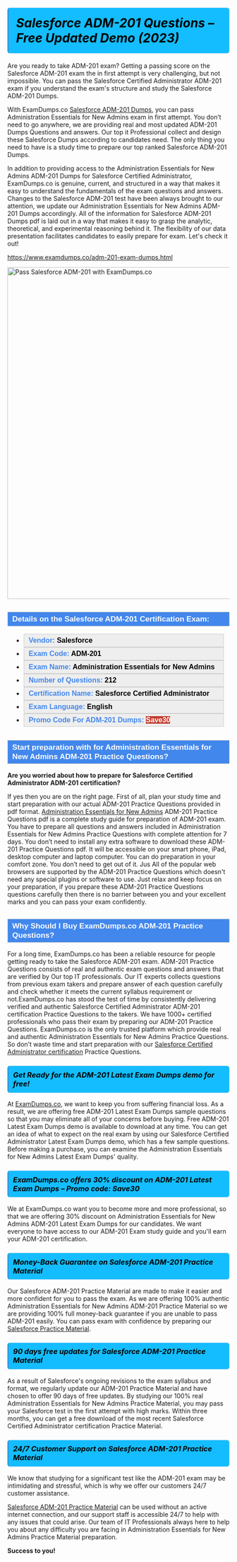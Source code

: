 <h1>                <strong><span style="display: block; color: #000000; background: #14BDFF; border: 0.5px solid #AED6F1; border-left: 3px solid #3498DB; padding: .6em; border-radius: 6px;">                     <em>Salesforce ADM-201 Questions – Free Updated Demo (2023)</em>                </span></strong>            </h1>                                    <p>Are you ready to take ADM-201 exam? Getting a passing score on the Salesforce ADM-201 exam the in first attempt is very challenging, but not impossible.             You can pass the Salesforce Certified Administrator ADM-201 exam if you understand the exam's structure and study the Salesforce ADM-201 <span class="exam_variation">Dumps</span>.</p>                        <p>With ExamDumps.co <a href="https://www.examdumps.co/adm-201-exam-dumps.html">Salesforce ADM-201 <span class="exam_variation">Dumps</span></a>, you can pass Administration Essentials for New Admins exam in first attempt. You don’t need to go anywhere,             we are providing real and most updated ADM-201 <span class="exam_variation">Dumps</span> Questions and answers. Our top it Professional collect and design these Salesforce <span class="exam_variation">Dumps</span> according             to candidates need. The only thing you need to have is a study time to prepare our top ranked Salesforce ADM-201 <span class="exam_variation">Dumps</span>.</p>                        <p>In addition to providing access to the Administration Essentials for New Admins ADM-201 <span class="exam_variation">Dumps</span> for Salesforce Certified Administrator, ExamDumps.co is genuine,             current, and structured in a way that makes it easy to understand the fundamentals of the exam questions and answers. Changes to the Salesforce ADM-201 test have             been always brought to our attention, we update our Administration Essentials for New Admins ADM-201 <span class="exam_variation">Dumps</span> accordingly. All of the information for             Salesforce ADM-201 <span class="exam_variation">Dumps</span> pdf is laid out in a way that makes it easy to grasp the analytic, theoretical, and experimental reasoning behind it.             The flexibility of our data presentation facilitates candidates to easily prepare for exam. Let's check it out!</p>                        <p><a href="https://www.examdumps.co/adm-201-exam-dumps.html">https://www.examdumps.co/adm-201-exam-dumps.html</a></p>                        <p><a href="https://www.examdumps.co/"><img src="https://www.examdumps.co//images/banners/big-sale-20-percent-discount-offer-examdumps.jpg" class="postImage" alt="Pass Salesforce ADM-201 with ExamDumps.co" width="750"></a></p>                                        <h2 style="background: #4287ec; border: 1px solid #cccccc; padding: 5px 10px;">                <span style="color: #ffffff;">                    <span style="font-size: 11pt;">                        <span style="line-height: normal;">                            <span style="font-family: Calibri,sans-serif;">                                <strong>                                    <span style="font-size: 13.0pt;">Details on the Salesforce ADM-201 Certification Exam:</span>                                </strong>                            </span>                        </span>                    </span>                </span>            </h2>                        <ul>                <li style="margin: 0cm 10pt;">                <div style="background: #eee; border: 1px solid #cccccc; padding: 5px 10px; text-align: justify;"><span style="font-size: 11pt;"><span style="line-height: normal;"><span style="tab-stops: list 36.0pt;"><span style="font-family: Calibri,sans-serif;"><strong><span style="font-size: 12.0pt;">                    <span style="color: #4287ec;">Vendor:</span> <span style="color: #000;">Salesforce</span>                    </span></strong></span></span></span></span></div>                </li>                <li style="margin: 0cm 10pt;">                <div style="background: #eee; border: 1px solid #cccccc; padding: 5px 10px; text-align: justify;"><span style="font-size: 11pt;"><span style="line-height: normal;"><span style="tab-stops: list 36.0pt;"><span style="font-family: Calibri,sans-serif;"><strong><span style="font-size: 12.0pt;">                    <span style="color: #4287ec;">Exam Code:</span> <span style="color: #000;">ADM-201</span>                    </span></strong></span></span></span></span></div>                </li>                <li style="margin: 0cm 10pt;">                <div style="background: #eee; border: 1px solid #cccccc; padding: 5px 10px; text-align: justify;"><span style="font-size: 11pt;"><span style="line-height: normal;"><span style="tab-stops: list 36.0pt;"><span style="font-family: Calibri,sans-serif;"><strong><span style="font-size: 12.0pt;">                    <span style="color: #4287ec;">Exam Name:</span> <span style="color: #000;">Administration Essentials for New Admins</span>                    </span></strong></span></span></span></span></div>                </li>                 <li style="margin: 0cm 10pt;">                <div style="background: #eee; border: 1px solid #cccccc; padding: 5px 10px;"><span style="font-size: 11pt;"><span style="line-height: normal;"><span style="tab-stops: list 36.0pt;"><span style="font-family: Calibri,sans-serif;"><strong><span style="font-size: 12.0pt;">                    <span style="color: #4287ec;">Number of Questions: </span><span style="color: #000;">212</span>                    </span></strong></span></span></span></span></div>                </li>                <li style="margin: 0cm 10pt;">                <div style="background: #eee; border: 1px solid #cccccc; padding: 5px 10px; text-align: justify;"><span style="font-size: 11pt;"><span style="line-height: normal;"><span style="tab-stops: list 36.0pt;"><span style="font-family: Calibri,sans-serif;"><strong><span style="font-size: 12.0pt;">                    <span style="color: #4287ec;">Certification Name:</span> <span style="color: #000;"> Salesforce Certified Administrator</span>                    </span></strong></span></span></span></span></div>                </li>                <li style="margin: 0cm 10pt;">                <div style="background: #eee; border: 1px solid #cccccc; padding: 5px 10px; text-align: justify;"><span style="font-size: 11pt;"><span style="line-height: normal;"><span style="tab-stops: list 36.0pt;"><span style="font-family: Calibri,sans-serif;"><strong><span style="font-size: 12.0pt;">                    <span style="color: #4287ec;">Exam Language:</span> <span style="color: #000;">English</span>                    </span></strong></span></span></span></span></div>                </li>                <li style="margin: 0cm 10pt;">                <div style="background: #eee; border: 1px solid #cccccc; padding: 5px 10px;"><span style="font-size: 11pt;"><span style="line-height: normal;"><span style="tab-stops: list 36.0pt;"><span style="font-family: Calibri,sans-serif;"><strong><span style="font-size: 12.0pt;">                    <span style="color: #4287ec;">Promo Code For ADM-201 Dumps: </span><span style="color: #fff;"><span style="background-color: #c0392b;">Save30</span>                    </span></span></strong></span></span></span></span></div>                </li>            </ul>                        <h2 style="background: #4287ec; border: 1px solid #cccccc; padding: 5px 10px;">                <span style="color: #ffffff;">                    <span style="font-size: 11pt;">                        <span style="line-height: normal;">                            <span style="font-family: Calibri,sans-serif;">                                <strong>                                    <span style="font-size: 13.0pt;">Start preparation with for Administration Essentials for New Admins ADM-201 <span class="exam_variation2">Practice Questions</span>?  </span>                                </strong>                            </span>                        </span>                    </span>                </span>            </h2>                        <p><strong>Are you worried about how to prepare for Salesforce Certified Administrator ADM-201 certification?</strong></p>                        <p>If yes then you are on the right page. First of all, plan your study time and start preparation with our actual ADM-201 <span class="exam_variation2">Practice Questions</span> provided in pdf format.             <a href="https://www.examdumps.co/adm-201-exam-dumps.html">Administration Essentials for New Admins</a>  ADM-201 <span class="exam_variation2">Practice Questions</span> pdf is a complete study guide for preparation of ADM-201 exam. You have to prepare all questions and answers             included in Administration Essentials for New Admins <span class="exam_variation2">Practice Questions</span> with complete attention for 7 days. You don’t need to install any extra software to download these             ADM-201 <span class="exam_variation2">Practice Questions</span> pdf. It will be accessible on your smart phone, iPad, desktop computer and laptop computer. You can do preparation in your comfort zone.             You don’t need to get out of it. Jus All of the popular web browsers are supported by the ADM-201 <span class="exam_variation2">Practice Questions</span> which doesn't need any special plugins or             software to use. Just relax and keep focus on your preparation, if you prepare these ADM-201 <span class="exam_variation2">Practice Questions</span> questions carefully then there             is no barrier between you and your excellent marks and you can pass your exam confidently. </p>                        <h2 style="background: #4287ec; border: 1px solid #cccccc; padding: 5px 10px;">                <span style="color: #ffffff;">                    <span style="font-size: 11pt;">                        <span style="line-height: normal;">                            <span style="font-family: Calibri,sans-serif;">                                <strong>                                    <span style="font-size: 13.0pt;">Why Should I Buy ExamDumps.co ADM-201 <span class="exam_variation2">Practice Questions</span>?</span>                                </strong>                            </span>                        </span>                    </span>                </span>            </h2>                        <p>For a long time, ExamDumps.co has been a reliable resource for people getting ready to take the Salesforce ADM-201 exam. ADM-201 <span class="exam_variation2">Practice Questions</span> consists of real and             authentic exam questions and answers that are verified by Our top IT professionals. Our IT experts collects questions from previous exam takers             and prepare answer of each question carefully and check whether it meets the current syllabus requirement or not.ExamDumps.co has stood the             test of time by consistently delivering verified and authentic Salesforce Certified Administrator ADM-201 certification <span class="exam_variation2">Practice Questions</span> to the takers.             We have 1000+ certified professionals who pass their exam by preparing our ADM-201 <span class="exam_variation2">Practice Questions</span>. ExamDumps.co is the only trusted platform which             provide real and authentic Administration Essentials for New Admins <span class="exam_variation2">Practice Questions</span>. So don’t waste time and start preparation with our             <a href="https://www.examdumps.co/salesforce-certified-administrator-certification-exam-dumps.html">Salesforce Certified Administrator certification</a> <span class="exam_variation2">Practice Questions</span>.</p>                        <h3>                <strong>                    <span style="display: block; color: #000000; background: #14BDFF; border: 0.5px solid #AED6F1; border-left: 3px solid #3498DB; padding: .6em; border-radius: 6px;">                        <em>Get Ready for the ADM-201 <span class="exam_variation3">Latest Exam Dumps</span> demo for free!</em>                    </span>                </strong>            </h3>                        <p>At <a href="https://www.examdumps.co/">ExamDumps.co</a>, we want to keep you from suffering financial loss. As a result, we are offering free ADM-201 <span class="exam_variation3">Latest Exam Dumps</span> sample questions so that you may             eliminate all of your concerns before buying.  Free ADM-201 <span class="exam_variation3">Latest Exam Dumps</span> demo is available to download at any time. You can get an idea of what to expect on             the real exam by using our Salesforce Certified Administrator <span class="exam_variation3">Latest Exam Dumps</span> demo, which has a few sample questions. Before making a purchase, you can examine             the Administration Essentials for New Admins <span class="exam_variation3">Latest Exam Dumps</span>' quality.</p>                        <h3>                <strong>                    <span style="display: block; color: #000000; background: #14BDFF; border: 0.5px solid #AED6F1; border-left: 3px solid #3498DB; padding: .6em; border-radius: 6px;">                        <em>ExamDumps.co offers 30% discount on ADM-201 <span class="exam_variation3">Latest Exam Dumps</span> – Promo code: Save30</em>                    </span>                </strong>            </h3>                        <p>We at ExamDumps.co want you to become more and more professional, so that we are offering 30% discount on Administration Essentials for New Admins ADM-201 <span class="exam_variation3">Latest Exam Dumps</span> for our candidates.             We want everyone to have access to our ADM-201 Exam study guide and you'll earn your ADM-201 certification.</p>                        <h3>                <strong>                    <span style="display: block; color: #000000; background: #14BDFF; border: 0.5px solid #AED6F1; border-left: 3px solid #3498DB; padding: .6em; border-radius: 6px;">                        <em>Money-Back Guarantee on Salesforce ADM-201 <span class="exam_variation4">Practice Material</span></em>                    </span>                </strong>            </h3>                        <p>Our Salesforce ADM-201 <span class="exam_variation4">Practice Material</span> are made to make it easier and more confident for you to pass the exam. As we are offering 100% authentic             Administration Essentials for New Admins ADM-201 <span class="exam_variation4">Practice Material</span> so we are providing 100% full money-back guarantee if you are unable to pass ADM-201 easily.             You can pass exam with confidence by preparing our <a href="https://www.examdumps.co/salesforce-exam-dumps.html">Salesforce <span class="exam_variation4">Practice Material</span></a>.</p>                        <h3>                <strong>                    <span style="display: block; color: #000000; background: #14BDFF; border: 0.5px solid #AED6F1; border-left: 3px solid #3498DB; padding: .6em; border-radius: 6px;">                        <em>90 days free updates for Salesforce ADM-201 <span class="exam_variation4">Practice Material</span></em>                    </span>                </strong>            </h3>                        <p>As a result of Salesforce's ongoing revisions to the exam syllabus and format, we regularly update our ADM-201 <span class="exam_variation4">Practice Material</span> and have chosen to offer 90 days of free updates.             By studying our 100% real Administration Essentials for New Admins <span class="exam_variation4">Practice Material</span>, you may pass your Salesforce test in the first attempt with high marks. Within three months,             you can get a free download of the most recent Salesforce Certified Administrator certification <span class="exam_variation4">Practice Material</span>.</p>                        <h3>                <strong>                    <span style="display: block; color: #000000; background: #14BDFF; border: 0.5px solid #AED6F1; border-left: 3px solid #3498DB; padding: .6em; border-radius: 6px;">                        <em>24/7 Customer Support on Salesforce ADM-201 <span class="exam_variation4">Practice Material</span></em>                    </span>                </strong>            </h3>                        <p>We know that studying for a significant test like the ADM-201 exam may be intimidating and stressful, which is why we offer our customers 24/7 customer assistance. </p>                        <p><a href="https://www.examdumps.co/adm-201-exam-dumps.html">Salesforce ADM-201 <span class="exam_variation4">Practice Material</span></a> can be used without an active internet connection, and our support staff is accessible 24/7 to help with any issues that could arise.             Our team of IT Professionals always here to help you about any difficulty you are facing in Administration Essentials for New Admins <span class="exam_variation4">Practice Material</span> preparation.</p>                        <p><strong>Success to you!</strong></p>        
